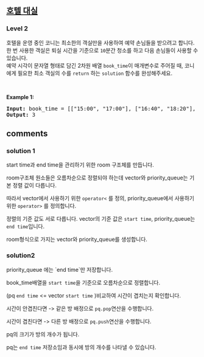 <h2><a href="https://school.programmers.co.kr/learn/courses/30/lessons/155651">호텔 대실 </a></h2><h3>Level 2</h3>

호텔을 운영 중인 코니는 최소한의 객실만을 사용하여 예약 손님들을 받으려고 합니다. 한 번 사용한 객실은 퇴실 시간을 기준으로 `10`분간 청소를 하고 다음 손님들이 사용할 수 있습니다.  
예약 시각이 문자열 형태로 담긴 2차원 배열 `book_time`이 매개변수로 주어질 때, 코니에게 필요한 최소 객실의 수를 `return` 하는 `solution` 함수를 완성해주세요.

<p>&nbsp;</p>
<p><strong class="example">Example 1:</strong></p>
<pre><strong>Input:</strong> book_time = [["15:00", "17:00"], ["16:40", "18:20"], ["14:20", "15:20"], ["14:10", "19:20"], ["18:20", "21:20"]]
<strong>Output:</strong> 3 </pre>

<h2> comments </h2>
<h3>solution 1 </h3>
<p> 
start time과 end time을 관리하기 위한 room 구조체를 만듭니다.

room구조체 원소들은 오름차순으로 정렬되야 하는데 vector와 priority_queue는 기본 정렬 값이 다릅니다.

따라서 vector에서 사용하기 위한 `operator<` 를 정의, priority_queue에서 사용하기 위한 `operator>` 를 정의합니다.

정렬의 기준 값도 서로 다릅니다. vector의 기준 값은 `start time`, priority_queue는 `end time`입니다.

room형식으로 가지는 vector와 priority_queue를 생성합니다.
</p>



<h3> solution2</h3>
<p>
priority_queue 에는 `end time`만 저장합니다. 

book_time배열을 `start time`을 기준으로 오름차순으로 정렬합니다.

(pq `end time` <=  vector `start time` )비교하여 시간이 겹치는지 확인합니다.

시간이 안겹친다면 -> 같은 방 배정으로 `pq.pop`연산을 수행합니다.

시간이 겹친다면 -> 다른 방 배정으로 `pq.push`연산을 수행합니다.

pq의 크기가 방의 개수가 됩니다.

pq는 `end time` 저장소임과 동시에 방의 개수를 나타낼 수 있습니다.
</p>
